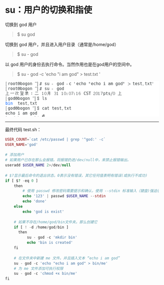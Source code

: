 # su：用户的切换和指使

切换到 god 用户

> $ su god

切换到 god 用户，并且进入用户目录（通常是/home/god）

> $ su - god

以 god 用户的身份去执行命令。当然作用也是在god用户的空间中。

> $ su - god -c 'echo "i am god" &gt; test.txt '

![](/assets/0abcb564-dce0-4663-82a4-69a18be43e1dimport.png)

---

最终代码 test.sh：

```php
USER_COUNT=`cat /etc/passwd | grep '^god:' -c`
USER_NAME='god'

# 添加用户
# 如果用户已存在那么会报错。将报错扔进/dev/null中，来禁止报错输出。
useradd $USER_NAME 2>/dev/null

# $?显示最后命令的退出状态。0表示没有错误，其它任何值表明有错误(或执行不成功)
if [ $? -eq 0 ]
    then
        # 使用 passwd 修改密码需要提示和确认，使用 --stdin 标准输入（键盘)强迫设置
        echo '123' | passwd $USER_NAME --stdin
        echo 'done'
    else
        echo 'god is exist'

    # 如果不存在/home/god/bin文件夹。那么创建它
    if [ ! -d /home/god/bin ]
      then
          su - god -c 'mkdir bin'
          echo 'bin is created'
    fi

    # 在文件夹中新建 me 文件。并且插入文本 “echo i am god”
    su - god -c 'echo "echo i am god" > bin/me'
    # 为 me 文件添加可执行权限
    su - god -c 'chmod +x bin/me'
fi
```



